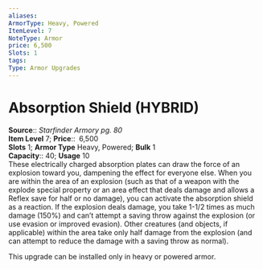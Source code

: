 ```yaml
---
aliases: 
ArmorType: Heavy, Powered
ItemLevel: 7
NoteType: Armor
price: 6,500
Slots: 1
tags: 
Type: Armor Upgrades
---
```


# Absorption Shield (HYBRID)

**Source**:: _Starfinder Armory pg. 80_  
**Item Level** 7;
**Price**::  6,500  
**Slots** 1; **Armor Type** Heavy, Powered; **Bulk** 1  
**Capacity**:: 40; **Usage** 10  
These electrically charged absorption plates can draw the force of an explosion toward you, dampening the effect for everyone else. When you are within the area of an explosion (such as that of a weapon with the explode special property or an area effect that deals damage and allows a Reflex save for half or no damage), you can activate the absorption shield as a reaction. If the explosion deals damage, you take 1-1/2 times as much damage (150%) and can’t attempt a saving throw against the explosion (or use evasion or improved evasion). Other creatures (and objects, if applicable) within the area take only half damage from the explosion (and can attempt to reduce the damage with a saving throw as normal).  
  
This upgrade can be installed only in heavy or powered armor.
